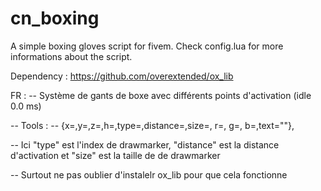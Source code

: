 # cn_boxing

A simple boxing gloves script for fivem.
Check config.lua for more informations about the script.

Dependency : https://github.com/overextended/ox_lib


FR :
-- Système de gants de boxe avec différents points d'activation (idle 0.0 ms)

-- Tools :
-- {x=,y=,z=,h=,type=,distance=,size=, r=, g=, b=,text=""},

-- Ici "type" est l'index de drawmarker, "distance" est la distance d'activation et "size" est la taille de de drawmarker

-- Surtout ne pas oublier d'instalelr ox_lib pour que cela fonctionne
